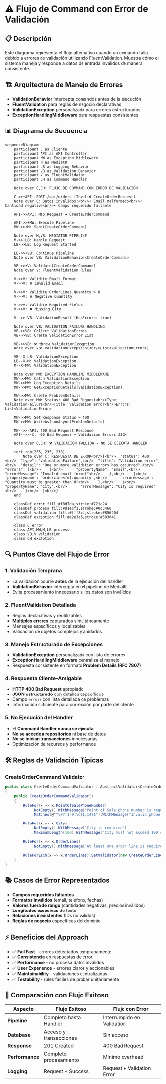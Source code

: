 # ⚠️ Flujo de Command con Error de Validación

## 📋 Descripción

Este diagrama representa el flujo alternativo cuando un comando falla debido a errores de validación utilizando FluentValidation. Muestra cómo el sistema maneja y responde a datos de entrada inválidos de manera consistente.

## 🏗️ Arquitectura de Manejo de Errores

- **ValidationBehavior** intercepta comandos antes de la ejecución
- **FluentValidation** para reglas de negocio declarativas
- **ValidationException** personalizada para errores estructurados
- **ExceptionHandlingMiddleware** para respuestas consistentes

## 📊 Diagrama de Secuencia

```mermaid
sequenceDiagram
    participant C as Cliente
    participant API as API Controller
    participant MW as Exception Middleware
    participant M as MediatR
    participant LB as Logging Behavior
    participant VB as Validation Behavior
    participant V as FluentValidator
    participant CH as Command Handler

    Note over C,CH: FLUJO DE COMMAND CON ERROR DE VALIDACIÓN

    C->>+API: POST /api/orders (Invalid CreateOrderRequest)
    Note over C: Datos inválidos:<br/>• Email malformado<br/>• Cantidad negativa<br/>• Campo requerido faltante
    
    API->>API: Map Request → CreateOrderCommand
    
    API->>+MW: Execute Pipeline
    MW->>+M: Send(CreateOrderCommand)
    
    Note over M,VB: MEDIATOR PIPELINE
    M->>+LB: Handle Request
    LB->>LB: Log Request Started
    
    LB->>+VB: Continue Pipeline
    Note over VB: ValidationBehavior<CreateOrderCommand>
    
    VB->>+V: Validate(CreateOrderCommand)
    Note over V: FluentValidation Rules
    
    V->>V: Validate Email Format
    V->>V: ❌ Invalid Email
    
    V->>V: Validate OrderLines.Quantity > 0
    V->>V: ❌ Negative Quantity
    
    V->>V: Validate Required Fields
    V->>V: ❌ Missing City
    
    V-->>-VB: ValidationResult (HasErrors: true)
    
    Note over VB: VALIDATION FAILURE HANDLING
    VB->>VB: Collect ValidationErrors
    VB->>VB: Create ValidationError List
    
    VB->>VB: ❌ throw ValidationException
    Note over VB: ValidationException(<br/>List<ValidationError>)
    
    VB--X-LB: ValidationException
    LB--X-M: ValidationException  
    M--X-MW: ValidationException
    
    Note over MW: EXCEPTION HANDLING MIDDLEWARE
    MW->>MW: Catch ValidationException
    MW->>MW: Log Exception Details
    MW->>MW: GetExceptionDetails(ValidationException)
    
    MW->>MW: Create ProblemDetails
    Note over MW: Status: 400 Bad Request<br/>Type: ValidationFailure<br/>Title: Validation error<br/>Errors: List<ValidationError>
    
    MW->>MW: Set Response Status = 400
    MW->>MW: WriteAsJsonAsync(ProblemDetails)
    
    MW-->>-API: 400 Bad Request Response
    API-->>-C: 400 Bad Request + Validation Errors JSON

    Note over C,CH: ❌ VALIDACIÓN FALLIDA - NO SE EJECUTA HANDLER

    rect rgb(255, 235, 238)
        Note over C: RESPUESTA DE ERROR<br/>{<br/>  "status": 400,<br/>  "type": "ValidationFailure",<br/>  "title": "Validation error",<br/>  "detail": "One or more validation errors has occurred",<br/>  "errors": [<br/>    {<br/>      "propertyName": "Email",<br/>      "errorMessage": "Invalid email format"<br/>    },<br/>    {<br/>      "propertyName": "OrderLines[0].Quantity",<br/>      "errorMessage": "Quantity must be greater than 0"<br/>    },<br/>    {<br/>      "propertyName": "City",<br/>      "errorMessage": "City is required"<br/>    }<br/>  ]<br/>}
    end

    classDef error fill:#f8d7da,stroke:#721c24
    classDef process fill:#d1ecf1,stroke:#0c5460
    classDef validation fill:#fff3cd,stroke:#856404
    classDef exception fill:#e2e3e5,stroke:#383d41

    class C error
    class API,MW,M,LB process
    class VB,V validation
    class CH exception
```

## 🔍 Puntos Clave del Flujo de Error

### 1. **Validación Temprana**
- La validación ocurre **antes** de la ejecución del handler
- **ValidationBehavior** intercepta en el pipeline de MediatR
- Evita procesamiento innecesario si los datos son inválidos

### 2. **FluentValidation Detallada**
- Reglas declarativas y reutilizables
- **Múltiples errores** capturados simultáneamente
- Mensajes específicos y localizables
- Validación de objetos complejos y anidados

### 3. **Manejo Estructurado de Excepciones**
- **ValidationException** personalizada con lista de errores
- **ExceptionHandlingMiddleware** centraliza el manejo
- Respuesta consistente en formato **Problem Details (RFC 7807)**

### 4. **Respuesta Cliente-Amigable**
- **HTTP 400 Bad Request** apropiado
- **JSON estructurado** con detalles específicos
- Campo `errors` con lista detallada de problemas
- Información suficiente para corrección por parte del cliente

### 5. **No Ejecución del Handler**
- El **Command Handler nunca se ejecuta**
- **No se accede a repositorios** ni base de datos
- **No se inician transacciones** innecesarias
- Optimización de recursos y performance

## 🛠️ Reglas de Validación Típicas

### CreateOrderCommand Validator
```csharp
public class CreateOrderCommandValidator : AbstractValidator<CreateOrderCommand>
{
    public CreateOrderCommandValidator()
    {
        RuleFor(x => x.PointOfSalePhoneNumber)
            .NotEmpty().WithMessage("Point of Sale phone number is required")
            .Matches(@"^\+?[1-9]\d{1,14}$").WithMessage("Invalid phone number format");

        RuleFor(x => x.City)
            .NotEmpty().WithMessage("City is required")
            .MaximumLength(100).WithMessage("City must not exceed 100 characters");

        RuleFor(x => x.OrderLines)
            .NotEmpty().WithMessage("At least one order line is required");

        RuleForEach(x => x.OrderLines).SetValidator(new CreateOrderLineCommandValidator());
    }
}
```

## 📚 Casos de Error Representados

- **Campos requeridos faltantes**
- **Formatos inválidos** (email, teléfono, fechas)
- **Valores fuera de rango** (cantidades negativas, precios inválidos)
- **Longitudes excesivas** de texto
- **Relaciones inexistentes** (IDs no válidos)
- **Reglas de negocio** específicas del dominio

## ⚡ Beneficios del Approach

- ✅ **Fail Fast** - errores detectados tempranamente
- ✅ **Consistencia** en respuestas de error
- ✅ **Performance** - no procesa datos inválidos
- ✅ **User Experience** - errores claros y accionables
- ✅ **Maintainability** - validaciones centralizadas
- ✅ **Testability** - rules fáciles de probar unitariamente

## 🔄 Comparación con Flujo Exitoso

| Aspecto | Flujo Exitoso | Flujo con Error |
|---------|---------------|-----------------|
| **Pipeline** | Completo hasta Handler | Interrumpido en Validation |
| **Database** | Acceso y transacciones | Sin acceso |
| **Response** | 201 Created | 400 Bad Request |
| **Performance** | Completo procesamiento | Mínimo overhead |
| **Logging** | Request + Success | Request + Validation Error |